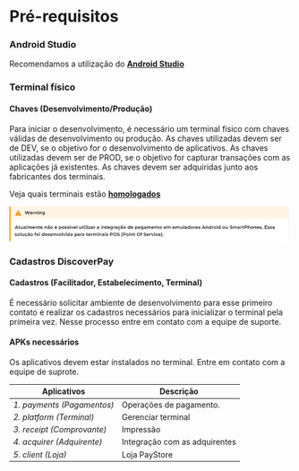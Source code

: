 # Pré-requisitos

### Android Studio
Recomendamos a utilização do [**Android Studio**](https://developer.android.com/studio)

### Terminal físico

#### Chaves (Desenvolvimento/Produção)

Para iniciar o desenvolvimento, é necessário um terminal físico com chaves válidas de desenvolvimento ou produção. As chaves utilizadas devem ser de DEV, se o objetivo for o desenvolvimento de aplicativos. As chaves utilizadas devem ser de PROD, se o objetivo for capturar transações com as aplicações já existentes. As chaves devem ser adquiridas junto aos fabricantes dos terminais.

Veja quais terminais estão [**homologados**](https://backendphoebus.paystore.com.br/portal/api/docs/sdk/android/tabs/bem-vindo/terminais_homologados/)

![Default](https://github.com/Discover-Pay/payments-api-docs-android/blob/main/assets/pre_warning.png)

### Cadastros DiscoverPay
#### Cadastros (Facilitador, Estabelecimento, Terminal)
É necessário solicitar ambiente de desenvolvimento para esse primeiro contato e realizar os cadastros necessários para inicializar o terminal pela primeira vez. Nesse processo entre em contato com a equipe de suporte.

#### APKs necessários 
Os aplicativos devem estar instalados no terminal. Entre em contato com a equipe de suprote.
	
| Aplicativos                    | Descrição                          
| ------------------------ | ---------------------------------------- 
| *1. payments (Pagamentos)*              | Operações de pagamento.
| *2. platform (Terminal)*                | Gerenciar terminal
| *3. receipt (Comprovante)*              | Impressão
| *4. acquirer (Adquirente)*              | Integração com as adquirentes
| *5. client (Loja)*                      | Loja PayStore
